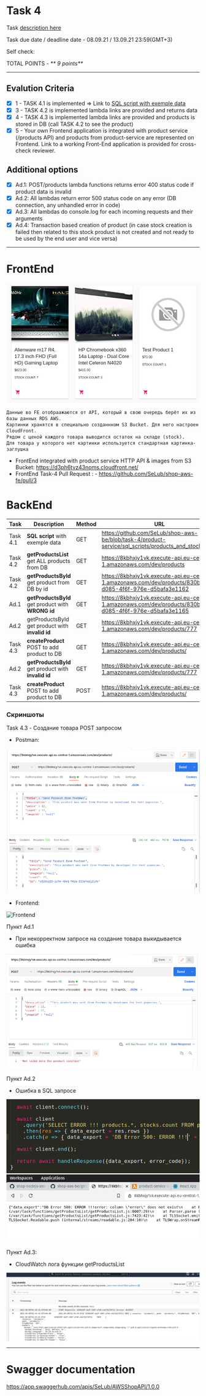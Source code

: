# __Task 4__

Task [description here](https://github.com/EPAM-JS-Competency-center/cloud-development-course-initial/blob/main/task4-integration-with-database/task.md)

Task due date / deadline date - 08.09.21 / 13.09.21 23:59(GMT+3)

Self check:
 
 TOTAL POINTS - _** 9 points**_
 
-----------
## __Evalution Criteria__

- [x] 1 - TASK 4.1 is implemented => Link to [SQL script with exemple data](https://github.com/SeLub/shop-aws-be/blob/task-4/product-service/sql_scripts/products_and_stocks.sql)
- [x] 3 - TASK 4.2 is implemented lambda links are provided and returns data
- [x] 4 - TASK 4.3 is implemented lambda links are provided and products is stored in DB (call TASK 4.2 to see the product)
- [x] 5 - Your own Frontend application is integrated with product service (/products API) and products from product-service are represented on Frontend. Link to a working Front-End application is provided for cross-check reviewer.

## __Additional options__

- [x] Ad.1: POST/products lambda functions returns error 400 status code if product data is invalid
- [x] Ad.2: All lambdas return error 500 status code on any error (DB connection, any unhandled error in code)
- [x] Ad.3: All lambdas do console.log for each incoming requests and their arguments
- [x] Ad.4: Transaction based creation of product (in case stock creation is failed then related to this stock product is not created and not ready to be used by the end user and vice versa)
------------
# __FrontEnd__

![Image of Stock](https://github.com/SeLub/shop-aws-be/blob/task-4/product-service/stock_count.png)

```
Данные во FE отобраажаются от API, который в свою очередь берёт их из базы данных RDS AWS.
Картинки хранятся в специально созданнном S3 Bucket. Для него настроен CloudFront.
Рядом с ценой каждого товара выводится остаток на складе (stock).
Для товара у которого нет картинки используется стандартная картинка-заглушка
```

* FrontEnd integrated with product service HTTP API & images from S3 Bucket: https://d3ph6tvz43noms.cloudfront.net/ 
* FrontEnd Task-4 Pull Request : - https://github.com/SeLub/shop-aws-fe/pull/3

# __BackEnd__

Task   | Description | Method | URL 
-------|-------------|--------|-----
Task 4.1 | __SQL script__ with exemple data | GET | https://github.com/SeLub/shop-aws-be/blob/task-4/product-service/sql_scripts/products_and_stocks.sql
Task 4.2 | __getProductsList__ get ALL products from DB | GET | https://8kbhxjy1vk.execute-api.eu-central-1.amazonaws.com/dev/products
Task 4.2 | __getProductsById__ get product from DB by id | GET | https://8kbhxjy1vk.execute-api.eu-central-1.amazonaws.com/dev/products/830be059-d085-4f6f-976e-d5bafa3e1162
Ad.1 | __getProductsById__ get product with __WRONG id__ | GET | https://8kbhxjy1vk.execute-api.eu-central-1.amazonaws.com/dev/products/830be059-d085-4f6f-976e-d5bafa3e1165
Ad.2 | getProductsById get product with __invalid id__ | GET | https://8kbhxjy1vk.execute-api.eu-central-1.amazonaws.com/dev/products/777
Task 4.3 | __createProduct__ POST to add product to DB | GET | https://8kbhxjy1vk.execute-api.eu-central-1.amazonaws.com/dev/products/
Ad.2 | __getProductsById__ get product with __invalid id__ | GET | https://8kbhxjy1vk.execute-api.eu-central-1.amazonaws.com/dev/products/777
Task 4.3 | __createProduct__ POST to add product to DB | POST | https://8kbhxjy1vk.execute-api.eu-central-1.amazonaws.com/dev/products/

### Скриншоты 

Task 4.3 - Создание товара POST запросом

- Postman:

![Postman](https://github.com/SeLub/shop-aws-be/blob/task-4/product-service/postaman.png)

- Frontend:

![Frontend](https://github.com/SeLub/shop-aws-be/blob/task-4/product-service/postaman_2.png)


Пункт Ad.1

- При некорректном запросе на создание товара выкидывается ошибка

![Not Valid Data](https://github.com/SeLub/shop-aws-be/blob/task-4/product-service/not_valid.png)


Пункт Ad.2

- Ошибка в SQL запросе

![BackEnd](https://github.com/SeLub/shop-aws-be/blob/task-4/product-service/ErrMsgBackend.png)
![FrontEnd](https://github.com/SeLub/shop-aws-be/blob/task-4/product-service/ErrMsgFrontend.png)

Пункт Ad.3:

- CloudWatch лога функции getProductsList

![BackEnd](https://github.com/SeLub/shop-aws-be/blob/task-4/product-service/console_log.png)

------------

# __Swagger documentation__

https://app.swaggerhub.com/apis/SeLub/AWSShopAPI/1.0.0
